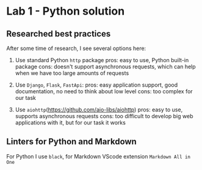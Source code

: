 # Lab 1 - Python solution

## Researched best practices
After some time of research, I see several options here:
1. Use standard Python `http` package
pros: easy to use, Python built-in package
cons: doesn't support asynchronous requests, which can help when we have too large amounts of requests

2. Use `Django`, `Flask`, `FastApi`:
pros: easy application support, good documentation, no need to think about low level
cons: too complex for our task

3. Use `aiohttp`(https://github.com/aio-libs/aiohttp)
pros: easy to use, supports asynchronous requests
cons: too difficult to develop big web applications with it, but for our task it works

## Linters for Python and Markdown
For Python I use `black`, for Markdown VScode extension `Markdown All in One`